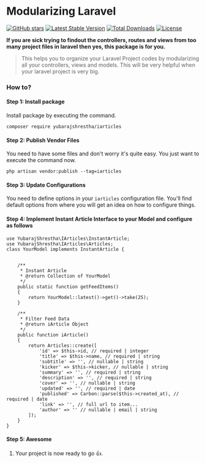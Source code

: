 # Modularizing Laravel

[![GitHub stars](https://img.shields.io/github/stars/yubarajshrestha/laravel-module.svg)](https://github.com/yubarajshrestha/iarticles/stargazers)
[![Latest Stable Version](https://poser.pugx.org/yubarajshrestha/iarticles/v/stable)](https://packagist.org/packages/yubarajshrestha/iarticles)
[![Total Downloads](https://poser.pugx.org/yubarajshrestha/iarticles/downloads)](https://packagist.org/packages/yubarajshrestha/iarticles)
[![License](https://poser.pugx.org/yubarajshrestha/iarticles/license)](https://packagist.org/packages/yubarajshrestha/iarticles)

**If you are sick trying to findout the controllers, routes and views from too many project files in laravel then yes, this package is for you.**

> This helps you to organize your Laravel Project codes by modularizing all your controllers, views and models. This will be very helpful when your laravel project is very big.

### How to?
#### Step 1: Install package

Install package by executing the command.

```
composer require yubarajshrestha/iarticles
```

#### Step 2: Publish Vendor Files
You need to have some files and don't worry it's quite easy. You just want to execute the command now.

`php artisan vendor:publish --tag=iarticles`

#### Step 3: Update Configurations
You need to define options in your `iarticles` configuration file. You'll find default options from where you will get an idea on how to configure things.

#### Step 4: Implement Instant Article Interface to your Model and configure as follows
```
use YubarajShrestha\IArticles\InstantArticle;
use YubarajShrestha\IArticles\Articles;
class YourModel implements InstantArticle {


	/** 
	 * Instant Article
	 * @return Collection of YourModel
	 */
    public static function getFeedItems()
    {
        return YourModel::latest()->get()->take(25);
    }

    /** 
     * Filter Feed Data
     * @return iArticle Object
     */
    public function iArticle()
    {
        return Articles::create([
            'id' => $this->id, // required | integer
            'title' => $this->name, // required | string
            'subtitle' => '', // nullable | string
            'kicker' => $this->kicker, // nullable | string
            'summary' => '', // required | string
            'description' => '', // required | string
            'cover' => '', // nullable | string
            'updated' => '', // required | date
            'published' => Carbon::parse($this->created_at), // required | date
            'link' => '', // full url to item...
            'author' => '' // nullable | email | string
        ]);
    }
}
```

#### Step 5: Awesome
1. Your project is now ready to go :+1:.